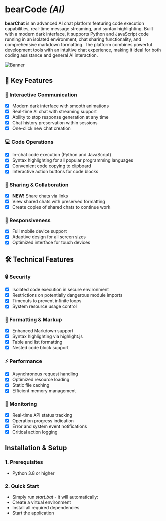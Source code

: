 # bearCode *(AI)*
**bearChat** is an advanced AI chat platform featuring code execution capabilities, real-time message streaming, and syntax highlighting. Built with a modern dark interface, it supports Python and JavaScript code running in an isolated environment, chat sharing functionality, and comprehensive markdown formatting. The platform combines powerful development tools with an intuitive chat experience, making it ideal for both coding assistance and general AI interaction.

<img alt="Banner" src="https://cdn.glitch.global/7692d008-7928-4e9e-9e44-279f388f1c43/ff986a2d-5fc9-4278-882c-736f2c43efbf.image.png?v=1738593611187">

## 🚀 Key Features
### 💬 Interactive Communication
- [x] Modern dark interface with smooth animations
- [x] Real-time AI chat with streaming support
- [x] Ability to stop response generation at any time
- [x] Chat history preservation within sessions
- [x] One-click new chat creation

### 💻 Code Operations
- [x] In-chat code execution (Python and JavaScript)
- [x] Syntax highlighting for all popular programming languages
- [x] Convenient code copying to clipboard
- [x] Interactive action buttons for code blocks

### 🔄 Sharing & Collaboration
- [x] **NEW!** Share chats via links
- [x] View shared chats with preserved formatting
- [x] Create copies of shared chats to continue work

### 📱 Responsiveness
- [x] Full mobile device support
- [x] Adaptive design for all screen sizes
- [x] Optimized interface for touch devices

## 🛠 Technical Features
### 🔒 Security
- [x] Isolated code execution in secure environment
- [x] Restrictions on potentially dangerous module imports
- [x] Timeouts to prevent infinite loops
- [x] System resource usage control

### 🎨 Formatting & Markup
- [x] Enhanced Markdown support
- [x] Syntax highlighting via highlight.js
- [x] Table and list formatting
- [x] Nested code block support

### ⚡ Performance
- [x] Asynchronous request handling
- [x] Optimized resource loading
- [x] Static file caching
- [x] Efficient memory management

### 🔄 Monitoring
- [x] Real-time API status tracking
- [x] Operation progress indication
- [x] Error and system event notifications
- [x] Critical action logging

## Installation & Setup
### 1. Prerequisites
- Python 3.8 or higher

### 2. Quick Start
- Simply run *start.bat* - it will automatically:
- Create a virtual environment
- Install all required dependencies
- Start the application
